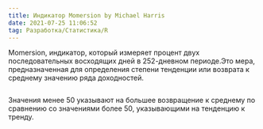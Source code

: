 ```yaml
---
title: Индикатор Momersion by Michael Harris
date: 2021-07-25 11:06:52
tag: Разработка/Статистика/R
---
```


Momersion, индикатор, который измеряет процент двух последовательных восходящих
дней в 252-дневном периоде.Это мера, предназначенная для определения степени тенденции
или возврата к среднему значению ряда доходностей.

<img src="https://raw.githubusercontent.com/Ragve-hub/scribble/gh-pages/images/momersion.png" alt="">

Значения менее 50 указывают на большее возвращение к среднему по сравнению
со значениями более 50, указывающими на тенденцию к тренду.


